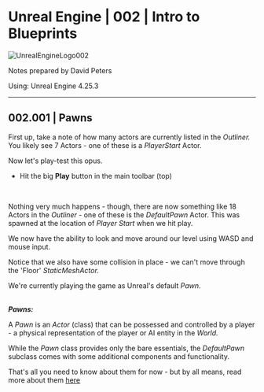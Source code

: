 # Unreal Engine | 002 | Intro to Blueprints

![UnrealEngineLogo002](https://user-images.githubusercontent.com/36719180/90347960-a4e68900-e087-11ea-9349-f5a59105b4d2.png)


Notes prepared by David Peters

Using: Unreal Engine 4.25.3 

---

## 002.001 | Pawns

First up, take a note of how many actors are currently listed in the *Outliner.* You likely see 7 Actors - one of these is a *PlayerStart* Actor.

Now let's play-test this opus.

- Hit the big **Play** button in the main toolbar (top)
<br>

Nothing very much happens - though, there are now something like 18 Actors in the *Outliner* - one of these is the *DefaultPawn* Actor.
This was spawned at the location of *Player Start* when we hit play.

We now have the ability to look and move around our level using WASD and mouse input.
<br>

Notice that we also have some collision in place - we can't move through the 'Floor' *StaticMeshActor.*

We're currently playing the game as Unreal's default *Pawn*.
<br><br>

***Pawns:***  

A *Pawn* is an *Actor* (class) that can be possessed and controlled by a player - a physical representation of the player or AI entity in the *World.*

While the *Pawn* class provides only the bare essentials, the *DefaultPawn* subclass comes with some additional components and functionality.

That's all you need to know about them for now - but by all means, read more about them [here](https://docs.unrealengine.com/en-US/Gameplay/Framework/Pawn/index.html)
<br><br>



